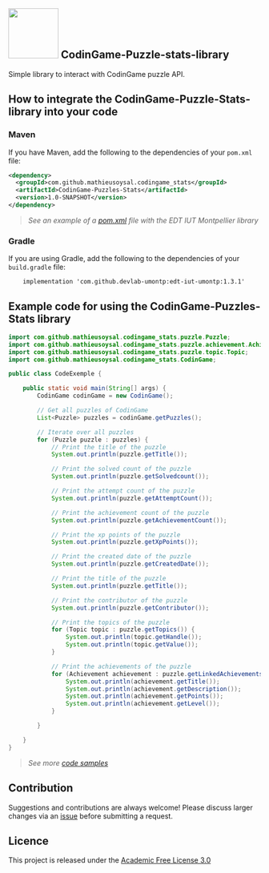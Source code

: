 

## <img src="https://www.svgrepo.com/show/232495/java.svg" width="100"> CodinGame-Puzzle-stats-library

Simple library to interact with CodinGame puzzle API.

## How to integrate the CodinGame-Puzzle-Stats-library into your code

### Maven 

If you have Maven, add the following to the dependencies of your `pom.xml` file:

```xml
<dependency>
  <groupId>com.github.mathieusoysal.codingame_stats</groupId>
  <artifactId>CodinGame-Puzzles-Stats</artifactId>
  <version>1.0-SNAPSHOT</version>
</dependency>
```

>*See an example of a [pom.xml](https://github.com/DevLab-umontp/Librarie-Java-EDT/blob/main/ressources/pom.xml#L20L24) file with the EDT IUT Montpellier library*
### Gradle

If you are using Gradle, add the following to the dependencies of your `build.gradle` file:

```
    implementation 'com.github.devlab-umontp:edt-iut-umontp:1.3.1'
```

## Example code for using the CodinGame-Puzzles-Stats library

```java
import com.github.mathieusoysal.codingame_stats.puzzle.Puzzle;
import com.github.mathieusoysal.codingame_stats.puzzle.achievement.Achievement;
import com.github.mathieusoysal.codingame_stats.puzzle.topic.Topic;
import com.github.mathieusoysal.codingame_stats.CodinGame;

public class CodeExemple {

    public static void main(String[] args) {
        CodinGame codinGame = new CodinGame();

        // Get all puzzles of CodinGame
        List<Puzzle> puzzles = codinGame.getPuzzles();

        // Iterate over all puzzles
        for (Puzzle puzzle : puzzles) {
            // Print the title of the puzzle
            System.out.println(puzzle.getTitle());

            // Print the solved count of the puzzle
            System.out.println(puzzle.getSolvedcount());

            // Print the attempt count of the puzzle
            System.out.println(puzzle.getAttemptCount());

            // Print the achievement count of the puzzle
            System.out.println(puzzle.getAchievementCount());

            // Print the xp points of the puzzle
            System.out.println(puzzle.getXpPoints());

            // Print the created date of the puzzle
            System.out.println(puzzle.getCreatedDate());

            // Print the title of the puzzle
            System.out.println(puzzle.getTitle());

            // Print the contributor of the puzzle
            System.out.println(puzzle.getContributor());

            // Print the topics of the puzzle
            for (Topic topic : puzzle.getTopics()) {
                System.out.println(topic.getHandle());
                System.out.println(topic.getValue());
            }

            // Print the achievements of the puzzle
            for (Achievement achievement : puzzle.getLinkedAchievements()) {
                System.out.println(achievement.getTitle());
                System.out.println(achievement.getDescription());
                System.out.println(achievement.getPoints());
                System.out.println(achievement.getLevel());
            }

        }

    }
}
```
>*See more [code samples](ressources/ExempleDeCode.java)*
## Contribution
Suggestions and contributions are always welcome! Please discuss larger changes via an [issue](https://TODO) before submitting a request.

## Licence

This project is released under the [Academic Free License 3.0](https://TODO)
